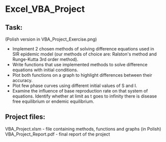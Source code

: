 # Excel_VBA_Project
## Task:
(Polish version in VBA_Project_Exercise.png)

- Implement 2 chosen methods of solving difference equations used in SIR epidemic model (our methods of choice are:
Ralston's method and Runge-Kutta 3rd order method).
- Write functions that use implemented methods to solve difference equations with initial conditions.
- Plot both functions on a graph to highlight differences between their accuracy.
- Plot few phase curves using different initial values of S and I.
- Examine the influence of base reproduction rate on that system of equations. Identify whether at limit as t goes to
infinity there is disease free equilibrium or endemic equilibrium.

## Project files:

VBA_Project.xlsm - file containing methods, functions and graphs (in Polish)  
VBA_Project_Report.pdf - final report of the project
